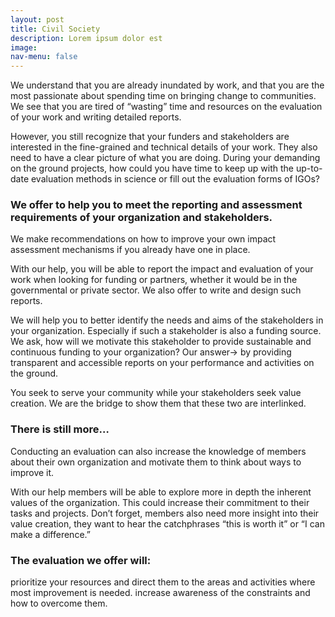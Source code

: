 ```yaml
---
layout: post
title: Civil Society
description: Lorem ipsum dolor est
image:
nav-menu: false
---
```


We understand that you are already inundated by work, and that you are the most passionate about spending time on bringing change to communities. We see that you are tired of “wasting” time and resources on the evaluation of your work and writing detailed reports.

However, you still recognize that your funders and stakeholders are interested in the fine-grained and technical details of your work. They also need to have a clear picture of what you are doing. During your demanding on the ground projects, how could you have time to keep up with the up-to-date evaluation methods in science or fill out the evaluation forms of IGOs?


###  We offer to help you to meet the reporting and assessment requirements of your organization and stakeholders.

We make recommendations on how to improve your own impact assessment mechanisms if you already have one in place.

With our help, you will be able to report the impact and evaluation of your work when looking for funding or partners, whether it would be in the governmental or private sector. We also offer to write and design such reports.

We will help you to better identify the needs and aims of the stakeholders in your organization. Especially if such a stakeholder is also a funding source. We ask, how will we motivate this stakeholder to provide sustainable and continuous funding to your organization? Our answer→ by providing transparent and accessible reports on your performance and activities on the ground.

You seek to serve your community while your stakeholders seek value creation. We are the bridge to show them that these two are interlinked.

### There is still more…

Conducting an evaluation can also increase the knowledge of members about their own organization and motivate them to think about ways to improve it.

With our help members will be able to explore more in depth the inherent values of the organization. This could increase their commitment to their tasks and projects. Don’t forget, members also need more insight into their value creation, they want to hear the catchphrases “this is worth it” or “I can make a difference.”

### The evaluation we offer will:
prioritize your resources and direct them to the areas and activities where most improvement is needed.
increase awareness of the constraints and how to overcome them.
